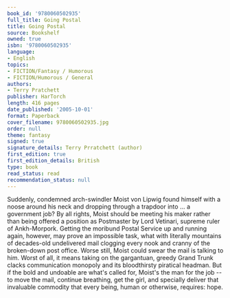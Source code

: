 ```yaml
---
book_id: '9780060502935'
full_title: Going Postal
title: Going Postal
source: Bookshelf
owned: true
isbn: '9780060502935'
language:
- English
topics:
- FICTION/Fantasy / Humorous
- FICTION/Humorous / General
authors:
- Terry Pratchett
publisher: HarTorch
length: 416 pages
date_published: '2005-10-01'
format: Paperback
cover_filename: 9780060502935.jpg
order: null
theme: fantasy
signed: true
signature_details: Terry Prratchett (author)
first_edition: true
first_edition_details: British
type: book
read_status: read
recommendation_status: null
---
```

Suddenly, condemned arch-swindler Moist von Lipwig found himself with a noose around his neck and dropping through a trapdoor into ... a government job?
By all rights, Moist should be meeting his maker rather than being offered a position as Postmaster by Lord Vetinari, supreme ruler of Ankh-Morpork. Getting the moribund Postal Service up and running again, however, may prove an impossible task, what with literally mountains of decades-old undelivered mail clogging every nook and cranny of the broken-down post office. Worse still, Moist could swear the mail is talking to him. Worst of all, it means taking on the gargantuan, greedy Grand Trunk clacks communication monopoly and its bloodthirsty piratical headman. But if the bold and undoable are what's called for, Moist's the man for the job -- to move the mail, continue breathing, get the girl, and specially deliver that invaluable commodity that every being, human or otherwise, requires: hope.
